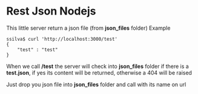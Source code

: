 # Rest Json Nodejs

This little server return a json file (from **json_files** folder)
Example
```
ssilva$ curl 'http://localhost:3000/test'
{ 
	"test" : "test"
}
```
When we call **/test** the server will check into **json_files** folder if there is a **test.json**, if yes its content will be returned, otherwise a 404 will be raised

Just drop you json file into **json_files** folder and call with its name on url